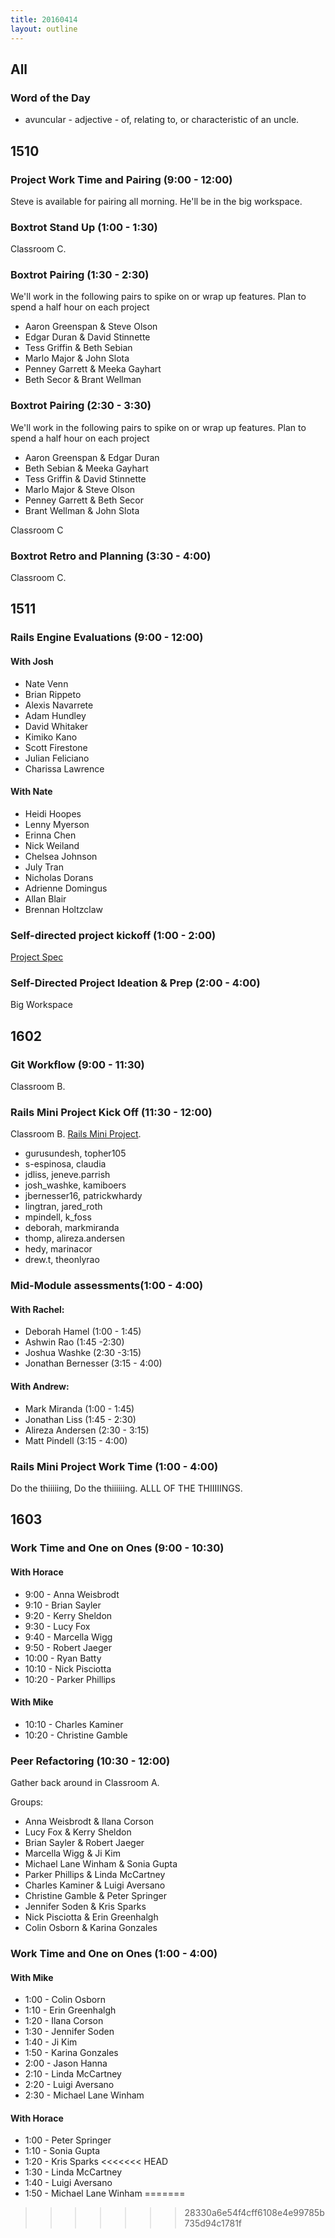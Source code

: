 ```yaml
---
title: 20160414
layout: outline
---
```


## All

### Word of the Day

* avuncular - adjective - of, relating to, or characteristic of an uncle.

## 1510

### Project Work Time and Pairing (9:00 - 12:00)

Steve is available for pairing all morning. He'll be in the big workspace.

### Boxtrot Stand Up (1:00 - 1:30)

Classroom C.

### Boxtrot Pairing (1:30 - 2:30)

We'll work in the following pairs to spike on or wrap up features.
Plan to spend a half hour on each project

- Aaron Greenspan & Steve Olson
- Edgar Duran & David Stinnette
- Tess Griffin & Beth Sebian
- Marlo Major & John Slota
- Penney Garrett & Meeka Gayhart
- Beth Secor & Brant Wellman

### Boxtrot Pairing (2:30 - 3:30)

We'll work in the following pairs to spike on or wrap up features.
Plan to spend a half hour on each project

- Aaron Greenspan & Edgar Duran
- Beth Sebian & Meeka Gayhart
- Tess Griffin & David Stinnette
- Marlo Major & Steve Olson
- Penney Garrett & Beth Secor
- Brant Wellman & John Slota

Classroom C

### Boxtrot Retro and Planning (3:30 - 4:00)

Classroom C.

## 1511

### Rails Engine Evaluations (9:00 - 12:00)

#### With Josh

- Nate Venn
- Brian Rippeto
- Alexis Navarrete
- Adam Hundley
- David Whitaker
- Kimiko Kano
- Scott Firestone
- Julian Feliciano
- Charissa Lawrence

#### With Nate

- Heidi Hoopes
- Lenny Myerson
- Erinna Chen
- Nick Weiland
- Chelsea Johnson
- July Tran
- Nicholas Dorans
- Adrienne Domingus
- Allan Blair
- Brennan Holtzclaw

### Self-directed project kickoff (1:00 - 2:00)

[Project Spec](https://github.com/turingschool/lesson_plans/blob/master/ruby_03-professional_rails_applications/self_directed_project.md)

### Self-Directed Project Ideation & Prep (2:00 - 4:00)

Big Workspace

## 1602

### Git Workflow (9:00 - 11:30)

Classroom B.

### Rails Mini Project Kick Off (11:30 - 12:00)

Classroom B. [Rails Mini Project](https://github.com/turingschool/challenges/blob/master/rails-mini-project.markdown).

* gurusundesh, topher105
* s-espinosa, claudia
* jdliss, jeneve.parrish
* josh_washke, kamiboers
* jbernesser16, patrickwhardy
* lingtran, jared_roth
* mpindell, k_foss
* deborah, markmiranda
* thomp, alireza.andersen
* hedy, marinacor
* drew.t, theonlyrao

### Mid-Module assessments(1:00 - 4:00)

#### With Rachel:
* Deborah Hamel (1:00 - 1:45)
* Ashwin Rao (1:45  -2:30)
* Joshua Washke (2:30  -3:15)
* Jonathan Bernesser (3:15 - 4:00)

#### With Andrew:
* Mark Miranda (1:00 - 1:45)
* Jonathan Liss (1:45 - 2:30)
* Alireza Andersen (2:30 - 3:15)
* Matt Pindell (3:15 - 4:00)

### Rails Mini Project Work Time (1:00 - 4:00)

Do the thiiiiing, Do the thiiiiiing. ALLL OF THE THIIIIINGS.


## 1603

### Work Time and One on Ones (9:00 - 10:30)

#### With Horace
* 9:00 - Anna Weisbrodt
* 9:10 - Brian Sayler
* 9:20 - Kerry Sheldon
* 9:30 - Lucy Fox
* 9:40 - Marcella Wigg
* 9:50 - Robert Jaeger
* 10:00 - Ryan Batty
* 10:10 - Nick Pisciotta
* 10:20 - Parker Phillips

#### With Mike
* 10:10 - Charles Kaminer
* 10:20 - Christine Gamble


### Peer Refactoring (10:30 - 12:00)

Gather back around in Classroom A.

Groups:

* Anna Weisbrodt & Ilana Corson
* Lucy Fox & Kerry Sheldon
* Brian Sayler & Robert Jaeger
* Marcella Wigg & Ji Kim
* Michael Lane Winham & Sonia Gupta
* Parker Phillips & Linda McCartney
* Charles Kaminer & Luigi Aversano
* Christine Gamble & Peter Springer
* Jennifer Soden & Kris Sparks
* Nick Pisciotta & Erin Greenhalgh
* Colin Osborn & Karina Gonzales

### Work Time and One on Ones (1:00 - 4:00)

#### With Mike
* 1:00 - Colin Osborn
* 1:10 - Erin Greenhalgh
* 1:20 - Ilana Corson
* 1:30 - Jennifer Soden
* 1:40 - Ji Kim
* 1:50 - Karina Gonzales
* 2:00 - Jason Hanna
* 2:10 - Linda McCartney
* 2:20 - Luigi Aversano
* 2:30 - Michael Lane Winham

#### With Horace
* 1:00 - Peter Springer
* 1:10 - Sonia Gupta
* 1:20 - Kris Sparks
<<<<<<< HEAD
* 1:30 - Linda McCartney
* 1:40 - Luigi Aversano
* 1:50 - Michael Lane Winham
=======
>>>>>>> 28330a6e54f4cff6108e4e99785b735d94c1781f

